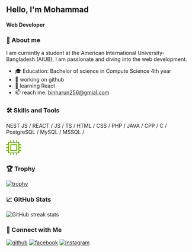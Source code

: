 ## Hello, I'm Mohammad
#### Web Developer

### 🚀 About me
I am currently a student at the American International University-Bangladesh (AIUB), I am passionate and diving into the web development.

- 🎓 Education: Bachelor of science in Compute Science 4th year 
- 🔭 working on github 
- 🌱 learning React 
- 📫 reach me: binharun256@gmial.com

### 🛠️ Skills and Tools 
NEST JS / REACT /
JS / TS / HTML / CSS / PHP / JAVA / CPP / C /
PostgreSQL / MySQL / MSSQL /


<a href='https://docs.github.com/en/developers'><img src='https://raw.githubusercontent.com/acervenky/animated-github-badges/master/assets/devbadge.gif' width='40' height='40'></a>

### 🏆 Trophy 
[![trophy](https://github-profile-trophy.vercel.app/?username=mohdbinharun56)](https://github.com/ryo-ma/github-profile-trophy)

### 📈 GitHub Stats
![GitHub streak stats](https://streak-stats.demolab.com/?user=mohdbinharun56)  

### 🔗 Connect with Me
[<img src='https://cdn.jsdelivr.net/npm/simple-icons@3.0.1/icons/github.svg' alt='github' height='40'>](https://github.com/mohdbinharun56)   [<img src='https://cdn.jsdelivr.net/npm/simple-icons@3.0.1/icons/facebook.svg' alt='facebook' height='40'>](https://www.facebook.com/mohammad)    [<img src='https://cdn.jsdelivr.net/npm/simple-icons@3.0.1/icons/instagram.svg' alt='instagram' height='40'>](https://www.instagram.com/mohammad/) 
